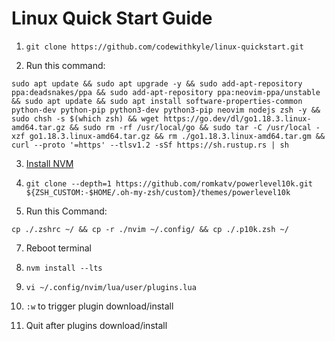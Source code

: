 # Linux Quick Start Guide

1. `git clone https://github.com/codewithkyle/linux-quickstart.git`

2. Run this command:

```
sudo apt update && sudo apt upgrade -y && sudo add-apt-repository ppa:deadsnakes/ppa && sudo add-apt-repository ppa:neovim-ppa/unstable && sudo apt update && sudo apt install software-properties-common python-dev python-pip python3-dev python3-pip neovim nodejs zsh -y && sudo chsh -s $(which zsh) && wget https://go.dev/dl/go1.18.3.linux-amd64.tar.gz && sudo rm -rf /usr/local/go && sudo tar -C /usr/local -xzf go1.18.3.linux-amd64.tar.gz && rm ./go1.18.3.linux-amd64.tar.gm && curl --proto '=https' --tlsv1.2 -sSf https://sh.rustup.rs | sh
```

3. [Install NVM](https://github.com/nvm-sh/nvm#installing-and-updating)

5. `git clone --depth=1 https://github.com/romkatv/powerlevel10k.git ${ZSH_CUSTOM:-$HOME/.oh-my-zsh/custom}/themes/powerlevel10k`

6. Run this Command:

```
cp ./.zshrc ~/ && cp -r ./nvim ~/.config/ && cp ./.p10k.zsh ~/
```

7. Reboot terminal

8. `nvm install --lts`

9. `vi ~/.config/nvim/lua/user/plugins.lua`

10. `:w` to trigger plugin download/install

11. Quit after plugins download/install
